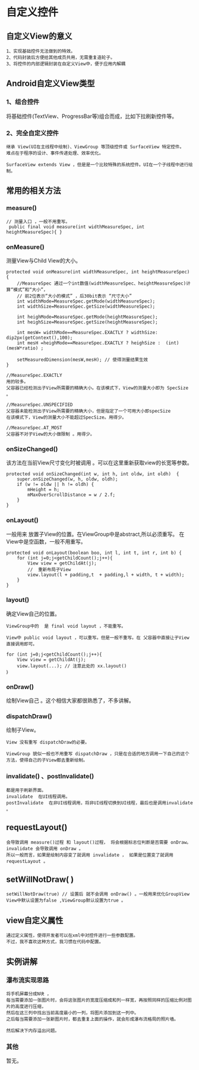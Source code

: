 # 自定义控件
##  自定义View的意义
```text
1、实现基础控件无法做到的特效。
2、代码封装后方便给其他成员共用，无需重复造轮子。
3、将控件的内部逻辑封装在自定义View中，便于应用内解耦
```

## Android自定义View类型
### 1、组合控件
将基础控件(TextView、ProgressBar等)组合而成，比如下拉刷新控件等。 

###  2、完全自定义控件
```text
继承 View(UI在主线程中绘制)、ViewGroup 等顶级控件或 SurfaceView 特定控件。
难点在于程序的设计、事件传递处理、效率优化。

SurfaceView extends View ，但是是一个比较特殊的系统控件。UI在一个子线程中进行绘制。
```


## 常用的相关方法

### measure() 
```text
// 测量入口 ，一般不用重写。
 public final void measure(int widthMeasureSpec, int heightMeasureSpec){ }
```

### onMeasure()
测量View与Child View的大小。
```text
protected void onMeasure(int widthMeasureSpec, int heightMeasureSpec) {
    //MeasureSpec 通过一个int数值(widthMeasureSpec、heightMeasureSpec)计算“模式”和“大小”，
    // 前2位表示“大小的模式” ，后30bit表示 “尺寸大小”
    int widthMode=MeasureSpec.getMode(widthMeasureSpec);
    int widthSize=MeasureSpec.getSize(widthMeasureSpec);

    int heighMode=MeasureSpec.getMode(heightMeasureSpec);
    int heighSize=MeasureSpec.getSize(heightMeasureSpec);

    int mesW= widthMode==MeasureSpec.EXACTLY ? widthSize: dip2px(getContext(),100);
    int mesH =heighMode==MeasureSpec.EXACTLY ? heighSize :  (int) (mesW*ratio) ;

    setMeasuredDimension(mesW,mesH); // 使得测量结果生效
}

//MeasureSpec.EXACTLY
用的较多。
父容器已经检测出子View所需要的精确大小。在该模式下，View的测量大小即为 SpecSize 。

//MeasureSpec.UNSPECIFIED
父容器未能检测出子View所需要的精确大小，但是指定了一个可用大小即specSize
在该模式下，View的测量大小不能超过SpecSize。用得少。

//MeasureSpec.AT_MOST
父容器不对子View的大小做限制 。用得少。
```


### onSizeChanged()
该方法在当前View尺寸变化时被调用 。可以在这里重新获取view的长宽等参数。
```text
protected void onSizeChanged(int w, int h, int oldw, int oldh)  {
    super.onSizeChanged(w, h, oldw, oldh);
    if (w != oldw || h != oldh) {
        mHeight = h;
        mMaxOverScrollDistance = w / 2.f;
    }
}
```

### onLayout()
一般用来 放置子View的位置。在ViewGroup中是abstract,所以必须重写。 在View中是空函数，一般不用重写。  
```text
protected void onLayout(boolean boo, int l, int t, int r, int b) {
    for (int j=0;j<getChildCount();j++){
        View view = getChildAt(j);
        //  重新布局子View
        view.layout(l + padding,t  + padding,l + width, t + width);
    }
}
```

### layout()
确定View自己的位置。
```text
ViewGroup中的  是 final void layout ，不能重写。

View中 public void layout ，可以重写。但是一般不重写。在 父容器中直接让子View直接调用即可。 

for (int j=0;j<getChildCount();j++){
    View view = getChildAt(j);
    view.layout(...); // 注意此处的 xx.layout() 
｝
```

### onDraw()
绘制View自己 。这个相信大家都很熟悉了，不多讲解。

### dispatchDraw()
绘制子View。
```text
View 没有重写 dispatchDraw的必要。

ViewGroup 貌似一般也不用重写 dispatchDraw ，只是在合适的地方调用一下自己的这个方法，使得自己的子View都去重新绘制。
```

### invalidate() 、postInvalidate()
```text
都是用于刷新界面。
invalidate  在UI线程调用。
postInvalidate  在非UI线程调用，将非UI线程切换到UI线程，最后也是调用invalidate 。
```

## requestLayout()
```text
会导致调用 measure()过程 和 layout()过程， 将会根据标志位判断是否需要 onDraw。
invalidate 会导致调用 onDraw 。
所以一般而言，如果是绘制内容变了就调用 invalidate ， 如果是位置变了就调用 requestLayout 。
```

## setWillNotDraw( )
```text
setWillNotDraw(true) // 设置后 就不会调用 onDraw() 。一般用来优化GroupView
View中默认设置为false ,ViewGroup默认设置为true 。
``` 

## view自定义属性
```text
通过定义属性，使得开发者可以在xml中对控件进行一些参数配置。
不过，我不喜欢这种方式，我习惯在代码中配置。
```

## 实例讲解
### 瀑布流实现思路
```text
将手机屏幕分成N块 ，
每当需要添加一张图片时，会将这张图片的宽度压缩成和列一样宽，再按照同样的压缩比例对图片的高度进行压缩，
然后在这三列中找出当前高度最小的一列，将图片添加到这一列中。
之后每当需要添加一张新图片时，都去重复上面的操作，就会形成瀑布流格局的照片墙。

然后解决下内存溢出问题。
```

### 其他
暂无。